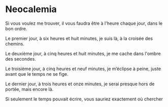 # Neocalemia

Si vous voulez me trouver, il vous faudra être à l'heure chaque jour, dans le bon ordre.

Le premier jour, à six heures et huit minutes, je suis là, à la croisée des chemins.

Le deuxième jour, à cinq heures et huit minutes, je me cache dans l'ombre des secondes.

Le troisième jour, à cinq heures et neuf minutes, je m’éclipse à peine, juste avant que le temps ne se fige.

Le dernier jour, à trois heures et onze minutes, je serai presque hors de portée, mais encore là.

Si seulement le temps pouvait écrire, vous sauriez exactement où chercher